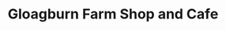 ---
title: "Gloagburn Farm Shop and Cafe"
url: /tibbermore/gloagburn-farm-shop-and-cafe/
shop: Hofladen
---